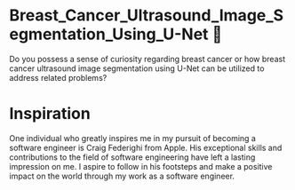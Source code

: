 # Breast_Cancer_Ultrasound_Image_Segmentation_Using_U-Net 💐
Do you possess a sense of curiosity regarding breast cancer or how breast cancer ultrasound image segmentation using U-Net can be utilized to address related problems?

# Inspiration
One individual who greatly inspires me in my pursuit of becoming a software engineer is Craig Federighi from Apple. His exceptional skills and contributions to the field of software engineering have left a lasting impression on me. I aspire to follow in his footsteps and make a positive impact on the world through my work as a software engineer. 
